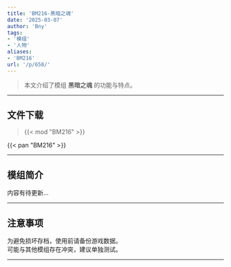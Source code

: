 ```yaml
---
title: 'BM216-黑暗之魂'
date: '2025-03-07'
author: 'Bny'
tags:
- '模组'
- '人物'
aliases:
- 'BM216'
url: '/p/658/'
---
```


> 本文介绍了模组 **黑暗之魂** 的功能与特点。

---

## 文件下载  

> {{< mod "BM216" >}}  

{{< pan "BM216" >}}  

---

## 模组简介

>  
内容有待更新...  

---

## 注意事项

>  
为避免损坏存档，使用前请备份游戏数据。  
可能与其他模组存在冲突，建议单独测试。  

---

